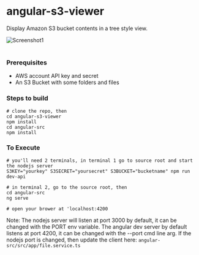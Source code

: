 # angular-s3-viewer

Display Amazon S3 bucket contents in a tree style view.

![Screenshot1](https://s3.amazonaws.com/restiolabs.com/example2.jpg)
<br/><br/>

### Prerequisites
* AWS account API key and secret
* An S3 Bucket with some folders and files


### Steps to build
```
# clone the repo, then
cd angular-s3-viewer
npm install
cd angular-src
npm install
```

### To Execute 
```
# you'll need 2 terminals, in terminal 1 go to source root and start the nodejs server
S3KEY="yourkey" S3SECRET="yoursecret" S3BUCKET="bucketname" npm run dev-api

# in terminal 2, go to the source root, then
cd angular-src
ng serve

# open your brower at 'localhost:4200
```

Note: 
The nodejs server will listen at port 3000 by default, it can be changed with the PORT env variable.
The angular dev server by default listens at port 4200, it can be changed with the --port cmd line arg.
If the nodejs port is changed, then update the client here: `angular-src/src/app/file.service.ts`

